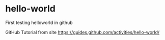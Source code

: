 # hello-world
First testing helloworld in github

GitHub Tutorial from site https://guides.github.com/activities/hello-world/
